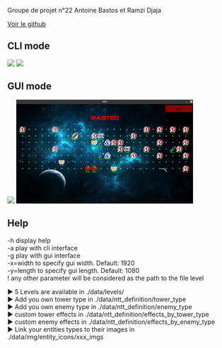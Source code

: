 Groupe de projet n°22
Antoine Bastos et Ramzi Djaja 


[Voir le github](https://github.com/cydaw6/L2-projet-c)


## CLI mode
<div style="display: inline-block;">
<img src="../data/img/other/cli_view_1.png" width="400">
<img src="../data/img/other/cli_view_2.png" width="400">
</div>

## GUI mode
<div style="display: inline-block;">
<img src="../data/img/other/gui_view_1.png" width="400">
<img src="data/img/other/gui_view_2.png" width="400">
</div>


## Help
-h      display help<br>
-a      play with cli interface<br>
-g      play with gui interface<br>
-x=width    to specify gui width. Default: 1920<br>
-y=length   to specify gui length. Default: 1080<br>
! any other parameter will be considered as the path to the file level<br>

► 5 Levels are available in ./data/levels/<br>
► Add you own tower type in ./data/ntt_definition/tower_type<br>
► Add you own enemy type in ./data/ntt_definition/enemy_type<br>
► custom tower effects in ./data/ntt_definition/effects_by_tower_type<br>
► custom enemy effects in ./data/ntt_definition/effects_by_enemy_type<br>
► Link your entities types to their images in ./data/img/entity_icons/xxx_imgs<br>
